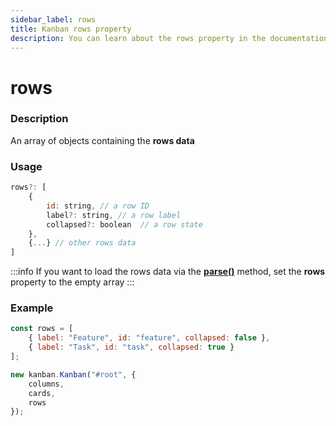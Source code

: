 ```yaml
---
sidebar_label: rows
title: Kanban rows property
description: You can learn about the rows property in the documentation of the JavaScript Kanban library. Browse developer guides and API reference, try out code examples and live demos.
---
```


# rows

### Description

An array of objects containing the **rows data**

### Usage

```jsx
rows?: [
	{
		id: string, // a row ID
		label?: string, // a row label
		collapsed?: boolean  // a row state
	},
	{...} // other rows data
]
```
:::info
If you want to load the rows data via the [**parse()**](../../methods/js_kanban_parse_method) method, set the **rows** property to the empty array
:::

### Example

```jsx {1-4,9}
const rows = [
	{ label: "Feature", id: "feature", collapsed: false },
	{ label: "Task", id: "task", collapsed: true }
];

new kanban.Kanban("#root", {
	columns,
	cards,
	rows
});
```
